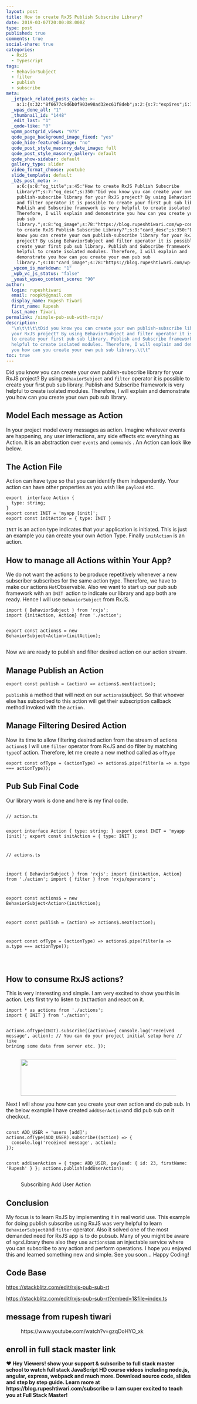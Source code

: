 ```yaml
---
layout: post
title: How to create RxJS Publish Subscribe Library?
date: 2019-03-07T20:00:08.000Z
type: post
published: true
comments: true
social-share: true
categories:
  - RxJS
  - Typescript
tags:
  - BehaviorSubject
  - filter
  - publish
  - subscribe
meta:
  _jetpack_related_posts_cache: >-
    a:1:{s:32:"8f6677c9d6b0f903e98ad32ec61f8deb";a:2:{s:7:"expires";i:1612128943;s:7:"payload";a:3:{i:0;a:1:{s:2:"id";i:2275;}i:1;a:1:{s:2:"id";i:775;}i:2;a:1:{s:2:"id";i:2302;}}}}
  _wpas_done_all: "1"
  _thumbnail_id: "1448"
  _edit_last: "1"
  _qode-like: "0"
  wpmm_postgrid_views: "975"
  qode_page_background_image_fixed: "yes"
  qode_hide-featured-image: "no"
  qode_post_style_masonry_date_image: full
  qode_post_style_masonry_gallery: default
  qode_show-sidebar: default
  gallery_type: slider
  video_format_choose: youtube
  slide_template: default
  _b2s_post_meta: >-
    a:6:{s:8:"og_title";s:45:"How to create RxJS Publish Subscribe
    Library?";s:7:"og_desc";s:350:"Did you know you can create your own
    publish-subscribe library for your RxJS project? By using BehaviorSubject
    and filter operator it is possible to create your first pub sub library.
    Publish and Subscribe framework is very helpful to create isolated modules.
    Therefore, I will explain and demonstrate you how can you create your own
    pub sub
    library.";s:8:"og_image";s:78:"https://blog.rupeshtiwari.com/wp-content/uploads/2019/03/subscribe-library.jpg";s:10:"card_title";s:45:"How
    to create RxJS Publish Subscribe Library?";s:9:"card_desc";s:350:"Did you
    know you can create your own publish-subscribe library for your RxJS
    project? By using BehaviorSubject and filter operator it is possible to
    create your first pub sub library. Publish and Subscribe framework is very
    helpful to create isolated modules. Therefore, I will explain and
    demonstrate you how can you create your own pub sub
    library.";s:10:"card_image";s:78:"https://blog.rupeshtiwari.com/wp-content/uploads/2019/03/subscribe-library.jpg";}
  _wpcom_is_markdown: "1"
  _wpb_vc_js_status: "false"
  _yoast_wpseo_content_score: "90"
author:
  login: rupeshtiwari
  email: roopkt@gmail.com
  display_name: Rupesh Tiwari
  first_name: Rupesh
  last_name: Tiwari
permalink: /simple-pub-sub-with-rxjs/
description:
  "\n\t\t\t\tDid you know you can create your own publish-subscribe library for
  your RxJS project? By using BehaviorSubject and filter operator it is possible
  to create your first pub sub library. Publish and Subscribe framework is very
  helpful to create isolated modules. Therefore, I will explain and demonstrate
  you how can you create your own pub sub library.\t\t"
toc: true
---
```


<p><!-- wp:paragraph --></p>
<p>Did you know you can create your own publish-subscribe library for your RxJS project? By using <code>BehaviorSubject</code> and <code>filter</code> operator it is possible to create your first pub sub library. Publish and Subscribe framework is very helpful to create isolated modules. Therefore, I will explain and demonstrate you how can you create your own pub sub library.  </p>
<p><!-- /wp:paragraph --></p>
<p><!-- wp:heading --></p>
<h2>Model Each message as Action</h2>
<p><!-- /wp:heading --></p>
<p><!-- wp:paragraph --></p>
<p>In your project model every messages as action. Imagine whatever events are happening, any user interactions, any side effects etc everything as Action. It is an abstraction over <code>events</code> and <code>commands</code> . An Action can look like below.</p>
<p><!-- /wp:paragraph --></p>
<p><!-- wp:heading --></p>
<h2>The Action File</h2>
<p><!-- /wp:heading --></p>
<p><!-- wp:paragraph --></p>
<p>Action can have type so that you can identify them independently. Your action can have other properties as you wish like <code>payload</code> etc. </p>
<p><!-- /wp:paragraph --></p>
<p><!-- wp:code --></p>
<pre class="wp-block-code"><code>export  interface Action {
  type: string;
}
export const INIT = 'myapp [init]';
export const initAction = { type: INIT }</code></pre>
<p><!-- /wp:code --></p>
<p><!-- wp:paragraph --></p>
<p><code>INIT</code> is an action type indicates that your application is initiated. This is just an example you can create your own Action Type. Finally <code>initAction</code> is an action.</p>
<p><!-- /wp:paragraph --></p>
<p><!-- wp:heading --></p>
<h2>How to manage all Actions within Your App?</h2>
<p><!-- /wp:heading --></p>
<p><!-- wp:paragraph --></p>
<p>We do not want the actions to be produce repetitively whenever a new subscriber subscribes for the same action type. Therefore, we have to make our actions <code>Hot</code>Observable. Also we want to start up our pub sub framework with an <code>INIT </code>action to indicate our library and app both are ready. Hence I will use <code>BehaviorSubject</code> from RxJS. </p>
<p><!-- /wp:paragraph --></p>
<p><!-- wp:code --></p>
<pre class="wp-block-code"><code>import { BehaviorSubject } from 'rxjs';
import {initAction, Action} from './action';

export const actions$ = new BehaviorSubject&lt;Action>(initAction);</code></pre>

<p><!-- /wp:code --></p>
<p><!-- wp:paragraph --></p>
<p>Now we are ready to publish and filter desired action on our action stream. </p>
<p><!-- /wp:paragraph --></p>
<p><!-- wp:heading --></p>
<h2>Manage Publish an Action</h2>
<p><!-- /wp:heading --></p>
<p><!-- wp:code --></p>
<pre class="wp-block-code"><code>export const publish = (action) => actions$.next(action);</code></pre>
<p><!-- /wp:code --></p>
<p><!-- wp:paragraph --></p>
<p><code>publish</code>is a method that will next on our <code>actions$</code>subject. So that whoever else has subscribed to this action will get their subscription callback method invoked with the <code>action.</code></p>
<p><!-- /wp:paragraph --></p>
<p><!-- wp:heading --></p>
<h2>Manage Filtering Desired Action</h2>
<p><!-- /wp:heading --></p>
<p><!-- wp:paragraph --></p>
<p>Now its time to allow filtering desired action from the stream of actions <code>actions$</code> I will use <code>filter</code> operator from RxJS and do filter by matching <code>type</code>of action. Therefore, let me create a  new method called as <code>ofType</code></p>
<p><!-- /wp:paragraph --></p>
<p><!-- wp:code --></p>
<pre class="wp-block-code"><code>export const ofType = (actionType) => actions$.pipe(filter(a => a.type === actionType));
</code></pre>
<p><!-- /wp:code --></p>
<p><!-- wp:heading --></p>
<h2>Pub Sub Final Code </h2>
<p><!-- /wp:heading --></p>
<p><!-- wp:paragraph --></p>
<p>Our library work is done and here is my final code.</p>
<p><!-- /wp:paragraph --></p>
<p><!-- wp:image {"align":"center","id":1089} --></p>
<div class="wp-block-image">
<figure class="aligncenter"><img src="{{ site.baseurl }}/assets/2019/03/background-beverage-career-1855233.jpg?fit=840%2C628&amp;ssl=1" alt="" class="wp-image-1089" /></figure>
</div>
<p><!-- /wp:image --></p>
<p><!-- wp:code --></p>
<pre class="wp-block-code"><code>// action.ts

export interface Action { type: string; } export const INIT = 'myapp [init]';
export const initAction = { type: INIT };

// actions.ts

import { BehaviorSubject } from 'rxjs'; import {initAction, Action} from
'./action'; import { filter } from 'rxjs/operators';

export const actions$ = new BehaviorSubject&lt;Action>(initAction);

export const publish = (action) => actions$.next(action);

export const ofType = (actionType) => actions$.pipe(filter(a => a.type ===
actionType));

</code></pre>

<p><!-- /wp:code --></p>
<p><!-- wp:heading --></p>
<h2>How to consume RxJS actions?</h2>
<p><!-- /wp:heading --></p>
<p><!-- wp:paragraph --></p>
<p>This is very interesting and simple. I am very excited to show you this in action. Lets first try to listen to <code>INIT</code>action and react on it.</p>
<p><!-- /wp:paragraph --></p>
<p><!-- wp:code --></p>
<pre class="wp-block-code"><code>import * as actions from './actions';
import { INIT } from './action';

actions.ofType(INIT).subscribe((action)=>{ console.log('received message',
action); // You can do your project initial setup here // like brining some data
from server etc. }); </code></pre>

<p><!-- /wp:code --></p>
<p><!-- wp:image {"id":1090,"width":458,"height":100} --></p>
<figure class="wp-block-image is-resized"><img src="{{ site.baseurl }}/assets/2019/03/subscribing-init.png" alt="" class="wp-image-1090" width="458" height="100" /></figure>
<p><!-- /wp:image --></p>
<p><!-- wp:paragraph --></p>
<p>Next I will show you how can you create your own action and do pub sub. In the below example I have created <code>addUserAction</code>and did pub sub on it checkout.</p>
<p><!-- /wp:paragraph --></p>
<p><!-- wp:code --></p>
<pre class="wp-block-code"><code>
const ADD_USER = 'users [add]';
actions.ofType(ADD_USER).subscribe((action) => {
  console.log('received message', action);
});

const addUserAction = { type: ADD_USER, payload: { id: 23, firstName: 'Rupesh' }
}; actions.publish(addUserAction); </code></pre>

<p><!-- /wp:code --></p>
<p><!-- wp:image {"id":1091} --></p>
<figure class="wp-block-image"><img src="{{ site.baseurl }}/assets/2019/03/subscribing-add-user.png" alt="" class="wp-image-1091" /><br />
<figcaption>Subscribing Add User Action</p>
</figcaption>
</figure>
<p><!-- /wp:image --></p>
<p><!-- wp:heading --></p>
<h2>Conclusion</h2>
<p><!-- /wp:heading --></p>
<p><!-- wp:paragraph --></p>
<p>My focus is to learn RxJS by implementing it in real world use. This example for doing publish subscribe using RxJS was very helpful to learn <code>BehaviorSubject</code>and <code>filter</code> operator. Also it solved one of the most demanded need for RxJS app is to do pubsub. Many of you might be aware of <code>ngrx</code>Library there also they use <code>actions$</code>as an injectable service where you can subscribe to any action and perform operations. I hope you enjoyed this and learned something new and simple. See you soon... Happy Coding!</p>
<p><!-- /wp:paragraph --></p>
<p><!-- wp:heading --></p>
<h2>Code Base</h2>
<p><!-- /wp:heading --></p>
<p><!-- wp:paragraph --></p>
<p><a href="https://stackblitz.com/edit/rxjs-pub-sub-rt">https://stackblitz.com/edit/rxjs-pub-sub-rt</a></p>
<p><!-- /wp:paragraph --></p>
<p><!-- wp:paragraph --></p>
<p><a href="https://stackblitz.com/edit/rxjs-pub-sub-rt?embed=1&amp;file=index.ts">https://stackblitz.com/edit/rxjs-pub-sub-rt?embed=1&amp;file=index.ts</a></p>
<p><!-- /wp:paragraph --></p>
<p><!-- wp:heading --></p>
<h2>message from rupesh tiwari</h2>
<p><!-- /wp:heading --></p>
<p><!-- wp:core-embed/youtube {"url":"https://www.youtube.com/watch?v=gzqDoHYO_xk","type":"video","providerNameSlug":"youtube","className":"wp-embed-aspect-16-9 wp-has-aspect-ratio"} --></p>
<figure class="wp-block-embed-youtube wp-block-embed is-type-video is-provider-youtube wp-embed-aspect-16-9 wp-has-aspect-ratio">
<div class="wp-block-embed__wrapper">
https://www.youtube.com/watch?v=gzqDoHYO_xk
</div>
</figure>
<p><!-- /wp:core-embed/youtube --></p>
<p><!-- wp:heading --></p>
<h2>enroll in full stack master link</h2>
<p><!-- /wp:heading --></p>
<p><!-- wp:paragraph --></p>
<p><strong>❤️ Hey Viewers! show your support &amp; subscribe to full stack master school to watch full stack JavaScript HD course videos including node.js, angular, express, webpack and much more. Download source code, slides and step by step guide. Learn more at https://blog.rupeshtiwari.com/subscribe 💥 I am super excited to teach you at Full Stack Master!</strong></p>
<p><!-- /wp:paragraph --></p>
<p><!-- wp:image {"id":3402,"sizeSlug":"large","linkDestination":"custom"} --></p>
<figure class="wp-block-image size-large"><a href="https://blog.rupeshtiwari.com/subscribe"><img src="{{ site.baseurl }}/assets/2019/03/plan-subscription-3.jpg?fit=605%2C1024&amp;ssl=1" alt="" class="wp-image-3402" /></a></figure>
<p><!-- /wp:image --></p>
<p><!-- wp:paragraph --></p>
<p><!-- /wp:paragraph --></p>
